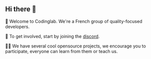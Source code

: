 ## Hi there 👋

🙋‍ Welcome to Codinglab. We're a French group of quality-focused developers.

🌈 To get involved, start by joining the [discord](https://discord.gg/7Guzz9e).

👩‍💻 We have several cool opensource projects, we encourage you to participate, everyone can learn from them or teach us.
